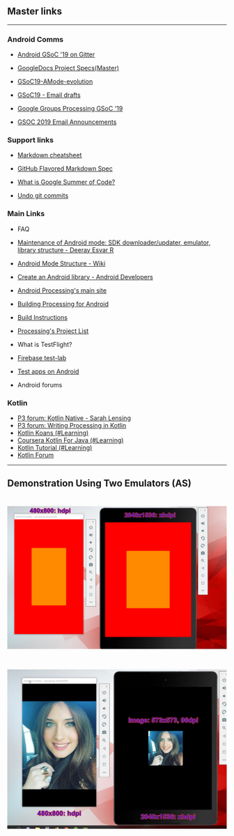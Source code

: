 ## Master links

---

### Android Comms

* [Android GSoC '19 on Gitter](https://gitter.im/processing-android/GSOC18-general)

* [GoogleDocs Project Specs(Master)](https://docs.google.com/document/d/1U2xZHCvLO7YeiWTXDE4rCZClWvg4PHYeQuIzgxP_0c0/edit?usp=sharing)
* [GSoC19-AMode-evolution](https://docs.google.com/document/d/1u9IXZOORS4hlYoRrjMZgjfqhDgHXKWgBJr7zo2oWckM/edit)
* [GSoC19 - Email drafts](https://docs.google.com/document/d/1u9IXZOORS4hlYoRrjMZgjfqhDgHXKWgBJr7zo2oWckM/edit)

* [Google Groups Processing GSoC '19](https://groups.google.com/forum/#!forum/the-processing-foundation-google-summer-of-code-2019)

* [GSOC 2019 Email Announcements](https://developers.google.com/open-source/gsoc/2019/mentor-oa-announcements)

### Support links

* [Markdown cheatsheet](https://github.com/adam-p/markdown-here/wiki/Markdown-Cheatsheet)

* [GitHub Flavored Markdown Spec](https://github.github.com/gfm/)

* [What is Google Summer of Code?](https://google.github.io/gsocguides/mentor/)

* [Undo git commits](https://www.atlassian.com/git/tutorials/undoing-changes)

### Main Links
* FAQ

* [Maintenance of Android mode: SDK downloader/updater, emulator, library structure - Deeray Esvar R](https://summerofcode.withgoogle.com/dashboard/organization/5693461928345600/proposal/5271234764341248/)
* [Android Mode Structure - Wiki](https://github.com/processing/processing-android/wiki/Android-Mode-Structure/3c8aa38b66b3ff4c88ce058273d19149b856103c)

* [Create an Android library - Android Developers](https://developer.android.com/studio/projects/android-library)

* [Android Processing's main site](https://android.processing.org/tutorials/getting_started/index.html)

* [Building Processing for Android](https://github.com/processing/processing-android/wiki/Building-Processing-for-Android)

* [Build Instructions](https://github.com/processing/processing/wiki/Build-Instructions)

* [Processing's Project List](https://github.com/processing/processing/wiki/Project-List)

* What is TestFlight?

* [Firebase test-lab](https://firebase.google.com/docs/test-lab)

* [Test apps on Android](https://developer.android.com/training/testing)

* Android forums

### Kotlin

* [P3 forum: Kotlin Native - Sarah Lensing](https://discourse.processing.org/t/new-idea-swift-playgrounds-mode-for-processing/10021/5)
* [P3 forum: Writing Processing in Kotlin](https://discourse.processing.org/t/writing-processing-in-kotlin/3957)
* [Kotlin Koans (#Learning)](https://kotlinlang.org/docs/tutorials/koans.html)
* [Coursera Kotlin For Java (#Learning)](https://www.coursera.org/learn/kotlin-for-java-developers/home/welcome)
* [Kotlin Tutorial (#Learning)](https://www.youtube.com/watch?v=H_oGi8uuDpA)
* [Kotlin Forum](https://discuss.kotlinlang.org/)

---

## Demonstration Using Two Emulators (AS)

<h1 align="center">
    <img src="./Resources/2emu-diff-resolutions.png" alt="logo" width="620">
  <br>
</h1>

<h1 align="center">
    <img src="./Resources/2emu-diff-resolutions-photo.png" alt="logo" width="620">
  <br>
</h1>

